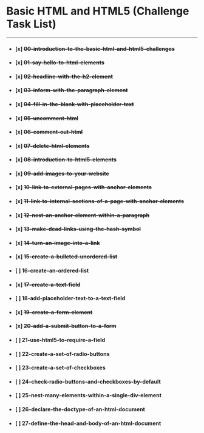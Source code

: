 # Basic HTML and HTML5 (Challenge Task List)

---

- #### [x] ~~00-introduction-to-the-basic-html-and-html5-challenges~~
- #### [x] ~~01-say-hello-to-html-elements~~
- #### [x] ~~02-headline-with-the-h2-element~~
- #### [x] ~~03-inform-with-the-paragraph-element~~
- #### [x] ~~04-fill-in-the-blank-with-placeholder-text~~
- #### [x] ~~05-uncomment-html~~
- #### [x] ~~06-comment-out-html~~
- #### [x] ~~07-delete-html-elements~~
- #### [x] ~~08-introduction-to-html5-elements~~
- #### [x] ~~09-add-images-to-your-website~~
- #### [x] ~~10-link-to-external-pages-with-anchor-elements~~
- #### [x] ~~11-link-to-internal-sections-of-a-page-with-anchor-elements~~
- #### [x] ~~12-nest-an-anchor-element-within-a-paragraph~~
- #### [x] ~~13-make-dead-links-using-the-hash-symbol~~
- #### [x] ~~14-turn-an-image-into-a-link~~
- #### [x] ~~15-create-a-bulleted-unordered-list~~
- #### [ ] 16-create-an-ordered-list
- #### [x] ~~17-create-a-text-field~~
- #### [ ] 18-add-placeholder-text-to-a-text-field
- #### [x] ~~19-create-a-form-element~~
- #### [x] ~~20-add-a-submit-button-to-a-form~~
- #### [ ] 21-use-html5-to-require-a-field
- #### [ ] 22-create-a-set-of-radio-buttons
- #### [ ] 23-create-a-set-of-checkboxes
- #### [ ] 24-check-radio-buttons-and-checkboxes-by-default
- #### [ ] 25-nest-many-elements-within-a-single-div-element
- #### [ ] 26-declare-the-doctype-of-an-html-document
- #### [ ] 27-define-the-head-and-body-of-an-html-document

